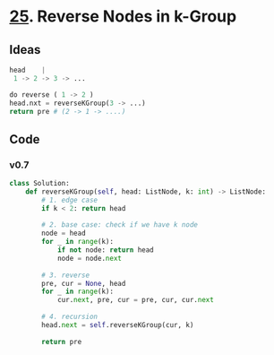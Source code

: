 #  [25](https://leetcode.com/problems/reverse-nodes-in-k-group/). Reverse Nodes in k-Group

## Ideas

``` python
head    |
 1 -> 2 -> 3 -> ...

do reverse ( 1 -> 2 )  
head.nxt = reverseKGroup(3 -> ...)
return pre # (2 -> 1 -> ....)
```

## Code 

### v0.7

``` python
class Solution:
    def reverseKGroup(self, head: ListNode, k: int) -> ListNode:
        # 1. edge case 
        if k < 2: return head
        
        # 2. base case: check if we have k node
        node = head
        for _ in range(k):
            if not node: return head
            node = node.next
            
        # 3. reverse 
        pre, cur = None, head
        for _ in range(k):
            cur.next, pre, cur = pre, cur, cur.next 
        
        # 4. recursion 
        head.next = self.reverseKGroup(cur, k)
        
        return pre
```
